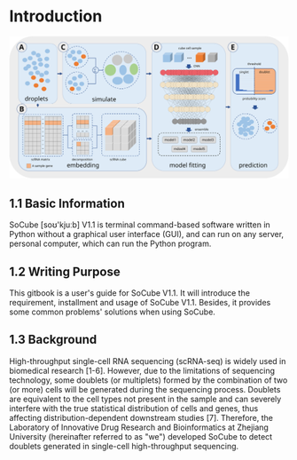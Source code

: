 # Introduction

<img src="assets/workflow.svg" alt="SoCube workflow">

## 1.1 Basic Information

SoCube [soʊ'kjuːb] V1.1 is terminal command-based software written in Python without a graphical user interface (GUI), and can run on any server, personal computer, which can run the Python program.

## 1.2 Writing Purpose

This gitbook is a user's guide for SoCube V1.1. It will introduce the requirement, installment and usage of SoCube V1.1. Besides, it provides some common problems' solutions when using SoCube.

## 1.3 Background

High-throughput single-cell RNA sequencing (scRNA-seq) is widely used in biomedical research [1-6]. However, due to the limitations of sequencing technology, some doublets (or multiplets) formed by the combination of two (or more) cells will be generated during the sequencing process. Doublets are equivalent to the cell types not present in the sample and can severely interfere with the true statistical distribution of cells and genes, thus affecting distribution-dependent downstream studies [7]. Therefore, the Laboratory of Innovative Drug Research and Bioinformatics at Zhejiang University (hereinafter referred to as "we") developed SoCube to detect doublets generated in single-cell high-throughput sequencing.
